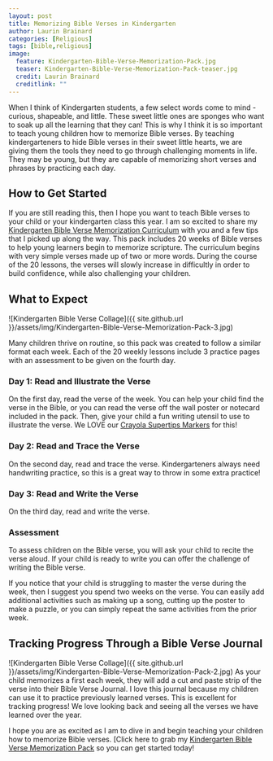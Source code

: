 ```yaml
---
layout: post
title: Memorizing Bible Verses in Kindergarten
author: Laurin Brainard
categories: [Religious]
tags: [bible,religious]
image:
  feature: Kindergarten-Bible-Verse-Memorization-Pack.jpg
  teaser: Kindergarten-Bible-Verse-Memorization-Pack-teaser.jpg
  credit: Laurin Brainard
  creditlink: ""
---
```

When I think of Kindergarten students, a few select words come to mind - curious, shapeable, and little. These sweet little ones are sponges who want to soak up all the learning that they can! This is why I think it is so important to teach young children how to memorize Bible verses. By teaching kindergarteners to hide Bible verses in their sweet little hearts, we are giving them the tools they need to go through challenging moments in life. They may be young, but they are capable of memorizing short verses and phrases by practicing each day. 

## How to Get Started
If you are still reading this, then I hope you want to teach Bible verses to your child or your kindergarten class this year. I am so excited to share my [Kindergarten Bible Verse Memorization Curriculum](https://www.teacherspayteachers.com/Product/Bible-Verse-Memorization-Pack-for-Kindergarten-3052682?utm_source=TPB%20Blog&utm_campaign=How%20To%20Teach%20Bible%20Verses%20-%20Kinder) with you and a few tips that I picked up along the way. This pack includes 20 weeks of Bible verses to help young learners begin to memorize scripture. The curriculum begins with very simple verses made up of two or more words. During the course of the 20 lessons, the verses will slowly increase in difficultly in order to build confidence, while also challenging your children. 

## What to Expect
![Kindergarten Bible Verse Collage]({{ site.github.url }}/assets/img/Kindergarten-Bible-Verse-Memorization-Pack-3.jpg)

Many children thrive on routine, so this pack was created to follow a similar format each week. Each of the 20 weekly lessons include 3 practice pages with an assessment to be given on the fourth day.

### Day 1: Read and Illustrate the Verse
On the first day, read the verse of the week. You can help your child find the verse in the Bible, or you can read the verse off the wall poster or notecard included in the pack. Then, give your child a fun writing utensil to use to illustrate the verse. We LOVE our [Crayola Supertips Markers](https://amzn.to/2GEYCic) for this!

### Day 2: Read and Trace the Verse
On the second day, read and trace the verse. Kindergarteners always need handwriting practice, so this is a great way to throw in some extra practice!

### Day 3: Read and Write the Verse
On the third day, read and write the verse. 

### Assessment
To assess children on the Bible verse, you will ask your child to recite the verse aloud. If your child is ready to write you can offer the challenge of writing the Bible verse. 

If you notice that your child is struggling to master the verse during the week, then I suggest you spend two weeks on the verse. You can easily add additional activities such as making up a song, cutting up the poster to make a puzzle, or you can simply repeat the same activities from the prior week. 

## Tracking Progress Through a Bible Verse Journal

![Kindergarten Bible Verse Collage]({{ site.github.url }}/assets/img/Kindergarten-Bible-Verse-Memorization-Pack-2.jpg)
As your child memorizes a first each week, they will add a cut and paste strip of the verse into their Bible Verse Journal. I love this journal because my children can use it to practice previously learned verses. This is excellent for tracking progress! We love looking back and seeing all the verses we have learned over the year. 

I hope you are as excited as I am to dive in and begin teaching your children how to memorize Bible verses. [Click here to grab my [Kindergarten Bible Verse Memorization Pack](https://www.teacherspayteachers.com/Product/Bible-Verse-Memorization-Pack-for-Kindergarten-3052682?utm_source=TPB%20Blog&utm_campaign=How%20To%20Teach%20Bible%20Verses%20-%20Kinder) so you can get started today!